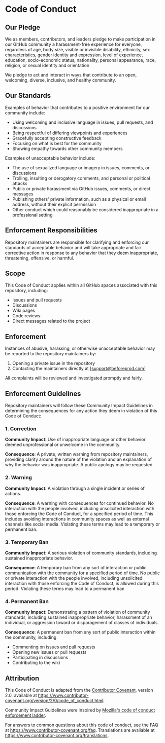 # Code of Conduct

## Our Pledge

We as members, contributors, and leaders pledge to make participation in our
GitHub community a harassment-free experience for everyone, regardless of age, body
size, visible or invisible disability, ethnicity, sex characteristics, gender
identity and expression, level of experience, education, socio-economic status,
nationality, personal appearance, race, religion, or sexual identity
and orientation.

We pledge to act and interact in ways that contribute to an open, welcoming,
diverse, inclusive, and healthy community.

## Our Standards

Examples of behavior that contributes to a positive environment for our
community include:

* Using welcoming and inclusive language in issues, pull requests, and discussions
* Being respectful of differing viewpoints and experiences
* Gracefully accepting constructive feedback
* Focusing on what is best for the community
* Showing empathy towards other community members

Examples of unacceptable behavior include:

* The use of sexualized language or imagery in issues, comments, or discussions
* Trolling, insulting or derogatory comments, and personal or political attacks
* Public or private harassment via GitHub issues, comments, or direct messages
* Publishing others' private information, such as a physical or email
  address, without their explicit permission
* Other conduct which could reasonably be considered inappropriate in a
  professional setting

## Enforcement Responsibilities

Repository maintainers are responsible for clarifying and enforcing our standards of
acceptable behavior and will take appropriate and fair corrective action in
response to any behavior that they deem inappropriate, threatening, offensive,
or harmful.

## Scope

This Code of Conduct applies within all GitHub spaces associated with this repository, including:
* Issues and pull requests
* Discussions
* Wiki pages
* Code reviews
* Direct messages related to the project

## Enforcement

Instances of abusive, harassing, or otherwise unacceptable behavior may be
reported to the repository maintainers by:
1. Opening a private issue in the repository
2. Contacting the maintainers directly at [support@beforeprod.com]

All complaints will be reviewed and investigated promptly and fairly.

## Enforcement Guidelines

Repository maintainers will follow these Community Impact Guidelines in determining
the consequences for any action they deem in violation of this Code of Conduct:

### 1. Correction

**Community Impact**: Use of inappropriate language or other behavior deemed
unprofessional or unwelcome in the community.

**Consequence**: A private, written warning from repository maintainers, providing
clarity around the nature of the violation and an explanation of why the
behavior was inappropriate. A public apology may be requested.

### 2. Warning

**Community Impact**: A violation through a single incident or series of
actions.

**Consequence**: A warning with consequences for continued behavior. No
interaction with the people involved, including unsolicited interaction with
those enforcing the Code of Conduct, for a specified period of time. This
includes avoiding interactions in community spaces as well as external channels
like social media. Violating these terms may lead to a temporary or permanent
ban.

### 3. Temporary Ban

**Community Impact**: A serious violation of community standards, including
sustained inappropriate behavior.

**Consequence**: A temporary ban from any sort of interaction or public
communication with the community for a specified period of time. No public or
private interaction with the people involved, including unsolicited interaction
with those enforcing the Code of Conduct, is allowed during this period.
Violating these terms may lead to a permanent ban.

### 4. Permanent Ban

**Community Impact**: Demonstrating a pattern of violation of community
standards, including sustained inappropriate behavior, harassment of an
individual, or aggression toward or disparagement of classes of individuals.

**Consequence**: A permanent ban from any sort of public interaction within the
community, including:
* Commenting on issues and pull requests
* Opening new issues or pull requests
* Participating in discussions
* Contributing to the wiki

## Attribution

This Code of Conduct is adapted from the [Contributor Covenant][homepage],
version 2.0, available at
https://www.contributor-covenant.org/version/2/0/code_of_conduct.html.

Community Impact Guidelines were inspired by [Mozilla's code of conduct
enforcement ladder][Mozilla CoC].

For answers to common questions about this code of conduct, see the FAQ at
https://www.contributor-covenant.org/faq. Translations are available at
https://www.contributor-covenant.org/translations.

[homepage]: https://www.contributor-covenant.org
[Mozilla CoC]: https://github.com/mozilla/diversity
